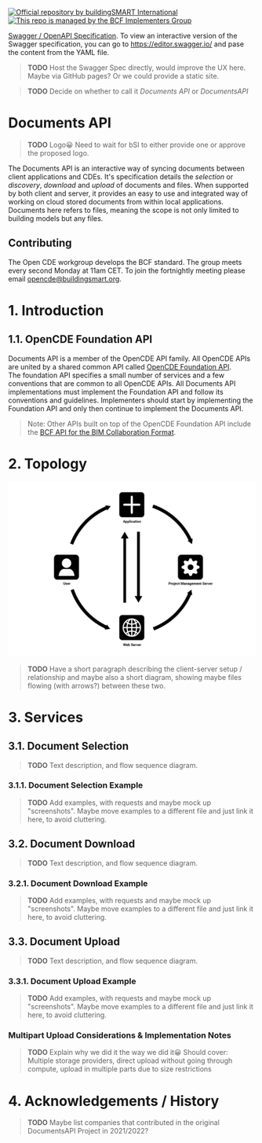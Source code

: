 [![Official repository by buildingSMART International](https://img.shields.io/badge/buildingSMART-Official%20Repository-orange.svg)](https://www.buildingsmart.org/)
[![This repo is managed by the BCF Implementers Group](https://img.shields.io/badge/-BCF%20Implementers%20Group-blue.svg)](https://img.shields.io/badge/-BCF%20Implementers%20Group-blue.svg)

[Swagger / OpenAPI Specification](./swagger.yaml). To view an interactive version of the Swagger specification, you can go to <https://editor.swagger.io/> and pase the content from the YAML file.

> **TODO** Host the Swagger Spec directly, would improve the UX here. Maybe via GitHub pages? Or we could provide a static site.

> **TODO** Decide on whether to call it _Documents API_ or _DocumentsAPI_

# Documents API

> **TODO** Logo😀 Need to wait for bSI to either provide one or approve the proposed logo.

The Documents API is an interactive way of syncing documents between client applications and CDEs. It's specification details the _selection_ or _discovery_, _download_ and _upload_ of documents and files. When supported by both client and server, it provides an easy to use and integrated way of working on cloud stored documents from within local applications. Documents here refers to files, meaning the scope is not only limited to building models but any files.

## Contributing

The Open CDE workgroup develops the BCF standard. The group meets every second Monday at 11am CET. To join the fortnightly meeting please email [opencde@buildingsmart.org](mailto:opencde@buildingsmart.org).

# 1. Introduction

## 1.1. OpenCDE Foundation API

Documents API is a member of the OpenCDE API family. All OpenCDE APIs are united by a shared common API called [OpenCDE Foundation API](https://github.com/buildingSMART/foundation-API).  
The foundation API specifies a small number of services and a few conventions that are common to all OpenCDE APIs. All Documents API implementations must implement the Foundation API and follow its conventions and guidelines. Implementers should start by implementing the Foundation API and only then continue to implement the Documents API.

> Note: Other APIs built on top of the OpenCDE Foundation API include the [BCF API for the BIM Collaboration Format](https://github.com/buildingSMART/BCF-API).

# 2. Topology

![Documents API Topology](./Images/CDE_Overview_Diagram.png)

> **TODO** Have a short paragraph describing the client-server setup / relationship and maybe also a short diagram, showing maybe files flowing (with arrows?) between these two.

# 3. Services

## 3.1. Document Selection

> **TODO** Text description, and flow sequence diagram.

### 3.1.1. Document Selection Example

> **TODO** Add examples, with requests and maybe mock up "screenshots". Maybe move examples to a different file and just link it here, to avoid cluttering.

## 3.2. Document Download

> **TODO** Text description, and flow sequence diagram.

### 3.2.1. Document Download Example

> **TODO** Add examples, with requests and maybe mock up "screenshots". Maybe move examples to a different file and just link it here, to avoid cluttering.

## 3.3. Document Upload

> **TODO** Text description, and flow sequence diagram.

### 3.3.1. Document Upload Example

> **TODO** Add examples, with requests and maybe mock up "screenshots". Maybe move examples to a different file and just link it here, to avoid cluttering.

### Multipart Upload Considerations & Implementation Notes

> **TODO** Explain why we did it the way we did it😀 Should cover: Multiple storage providers, direct upload without going through compute, upload in multiple parts due to size restrictions

# 4. Acknowledgements / History

> **TODO** Maybe list companies that contributed in the original DocumentsAPI Project in 2021/2022?
